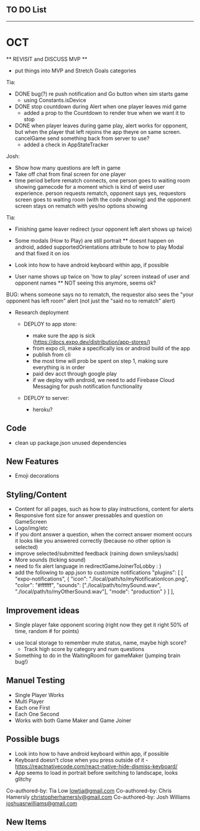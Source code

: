 ## TO DO List
***************************
# OCT

** REVISIT and DISCUSS MVP **
- put things into MVP and Stretch Goals categories


Tia:
- DONE bug(?) re push notification and Go button when sim starts game
  - using Constants.isDevice 
- DONE stop countdown during Alert when one player leaves mid game
  - added a prop to the Countdown to render true when we want it to stop
- DONE when player leaves during game play, alert works for opponent, but when the player that left rejoins the app theyre on same screen. cancelGame send something back from server to use? 
  - added a check in AppStateTracker

Josh:  
- Show how many questions are left in game
- Take off chat from final screen for one player
- time period before rematch connects, one person goes to waiting room showing gamecode for a moment which is kind of weird user experience. person requests rematch, opponent says yes, requestors screen goes to waiting room (with the code showing) and the opponent screen stays on rematch with yes/no options showing



Tia: 
- Finishing game leaver redirect (your opponent left alert shows up twice)
- Some modals (How to Play) are still portrait
  ** doesnt happen on android, added         supportedOrientations attribute to how to play Modal and that fixed it on ios


- Look into how to have android keyboard within app, if possible

- User name shows up twice on 'how to play' screen instead of user and opponent names 
  ** NOT seeing this anymore, seems ok?

BUG: whens someone says no to rematch, the requestor also sees the "your opponent has left room" alert (not just the "said no to rematch" alert)


- Research deployment 
  - DEPLOY to app store:
    - make sure the app is sick (https://docs.expo.dev/distribution/app-stores/)
    - from expo cli, make a specifically ios or android build of the app
    - publish from cli
    - the most time will prob be spent on step 1, making sure everything is in order
    - paid dev acct through google play
    - if we deploy with android, we need to add Firebase Cloud Messaging for push notification functionality

  - DEPLOY to server:
    - heroku?


## Code
- clean up package.json unused dependencies

## New Features
* Emoji decorations 

## Styling/Content
- Content for all pages, such as how to play instructions, content for alerts
- Responsive font size for answer pressables and question on GameScreen
- Logo/img/etc
- if you dont answer a question, when the correct answer moment occurs it looks like you answered correctly (because no other option is selected)
- improve selected/submitted feedback (raining down smileys/sads)
- More sounds (ticking sound)
- need to fix alert language in redirectGameJoinerToLobby   : )
- add the following to app.json to customize notifications
    "plugins": [
      [
        "expo-notifications",
        {
          "icon": "./local/path/to/myNotificationIcon.png",
          "color": "#ffffff",
          "sounds": ["./local/path/to/mySound.wav", "./local/path/to/myOtherSound.wav"],
          "mode": "production"
        }
      ]
    ],

## Improvement ideas
* Single player fake opponent scoring (right now they get it right 50% of time, random # for points)
- use local storage to remember mute status, name, maybe high score? 
  - Track high score by category and num questions
- Something to do in the WaitingRoom for gameMaker (jumping brain bug!)



## Manuel Testing
- Single Player Works
- Multi Player
- Each one First
- Each One Second
- Works with both Game Maker and Game Joiner 

## Possible bugs

- Look into how to have android keyboard within app, if possible
- Keyboard doesn't close when you press outside of it - https://reactnativecode.com/react-native-hide-dismiss-keyboard/
- App seems to load in portrait before switching to landscape, looks glitchy









Co-authored-by: Tia Low <lowtia@gmail.com>
Co-authored-by: Chris Hamersly <christopherhamersly@gmail.com>
Co-authored-by: Josh Williams <joshuasrwilliams@gmail.com>

## New Items


